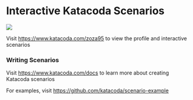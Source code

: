 # Interactive Katacoda Scenarios

[![](http://shields.katacoda.com/katacoda/zoza95/count.svg)](https://www.katacoda.com/zoza95 "Get your profile on Katacoda.com")

Visit https://www.katacoda.com/zoza95 to view the profile and interactive scenarios

### Writing Scenarios
Visit https://www.katacoda.com/docs to learn more about creating Katacoda scenarios

For examples, visit https://github.com/katacoda/scenario-example
